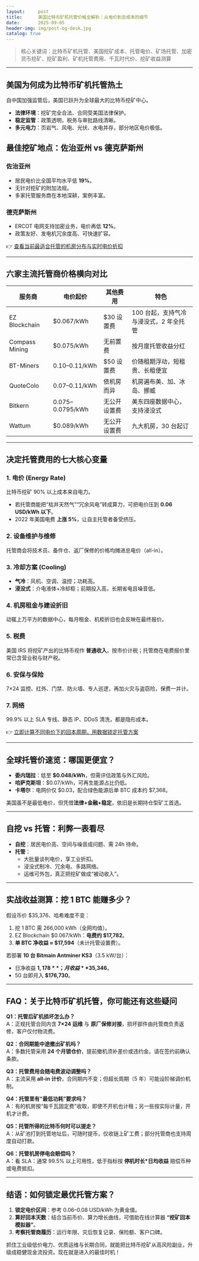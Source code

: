 ```yaml
---
layout:     post
title:      美国比特币矿机托管价格全解析：从电价到总成本的细节
date:       2025-09-05
header-img: img/post-bg-desk.jpg
catalog: true
---
```


> 核心关键词：比特币矿机托管、美国挖矿成本、托管电价、矿场托管、加密货币挖矿、挖矿盈利、矿机托管费用、千瓦时代价、挖矿收益测算

---

## 美国为何成为比特币矿机托管热土

自中国加强监管后，美国已跃升为全球最大的比特币挖矿中心。  
- **法律环境**：挖矿完全合法、合同受美国法律保护。  
- **稳定监管**：政策透明，税务与审批路线清晰。  
- **多元电力**：页岩气、风电、光伏、水电并存，部分地区电价极低。

## 最佳挖矿地点：佐治亚州 vs 德克萨斯州

### 佐治亚州
- 居民电价比全国平均水平低 **19%**。  
- 无针对挖矿的附加法规。  
- 多家托管服务商在本地深耕，案例丰富。

### 德克萨斯州
- ERCOT 电网支持加密业务，电价再低 **12%**。  
- 政策友好、发电机冗余度高、可快速扩容。

👉 [查看当前最适合托管的机房分布与实时电价折扣](https://okxdog.com/)

---

## 六家主流托管商价格横向对比

| 服务商 | 电价起价 | 其他费用 | 特色 |
| --- | --- | --- | --- |
| EZ Blockchain | $0.067/kWh | $30 设置费 | 100 台起，支持气冷与浸没式，2 年全托管 |
| Compass Mining | $0.075/kWh | 无前置费 | 按月度托管收益分红 |
| BT-Miners | $0.10–$0.11/kWh | $50 设置费 | 价随租期浮动，短租贵、长租便宜 |
| QuoteColo | $0.07–$0.11/kWh | 依机房而异 | 机房遍布美、加、冰岛、挪威 |
| Bitkern | $0.075–$0.0795/kWh | 无公开设置费 | 美东四座数据中心，支持浸没式 |
| Wattum | $0.089/kWh | 无公开设置费 | 九大机房，30 台起订 |

---

## 决定托管费用的七大核心变量

### 1. 电价 (Energy Rate)
比特币挖矿 90% 以上成本来自电力。  
- 若托管商能把“枯井天然气”“冗余风电”转成算力，可把电价压到 **0.06 USD/kWh 以下**。  
- 2022 年美国电费 **上涨 5%**，让自主托管者备受挤压。

### 2. 设备维护与维修
托管商会将技术员、备件仓、返厂保修的价格均摊进总电价（all-in）。

### 3. 冷却方案 (Cooling)
- **气冷**：风机、空调、温控；功耗高。  
- **浸没式**：介电液体+冷却柜；前期投入高，长期省电且噪音低。

### 4. 机房租金与建设折旧
动辄上万平方的数据中心，每月租金、机柜折旧也会反映在最终报价。

### 5. 税费
美国 IRS 将挖矿产出的比特币视作 **普通收入**，按市价计税；托管商在电费报价里常已含营业税与财产税。

### 6. 安保与保险
7×24 监控、红外、门禁、防火墙、专人巡逻，再加火灾与盗窃险，保费一并计。

### 7. 网络
99.9% 以上 SLA 专线、静态 IP、DDoS 清洗，都是隐形成本。

👉 [立即计算不同电价下的回本周期，用数据锁定托管方案](https://okxdog.com/)

---

## 全球托管价速览：哪国更便宜？

- **委内瑞拉**：低至 **$0.048/kWh**，但需评估政策与外汇风险。  
- **哈萨克斯坦**：$0.07/kWh，可再生能源占比仍低。  
- **卡塔尔**：电网价仅 $0.03，配合绿色能源后单 BTC 成本约 $7,368。

美国虽不是最低电价，但凭借**法律+金融+稳定**，依旧是长期持仓型矿工首选。

---

## 自挖 vs 托管：利弊一表看尽

- **自挖**：居民电价高、空间与噪音成问题、需 24h 待命。  
- **托管**：  
  - 大批量谈判电价，享工业折扣。  
  - 浸没式制冷、冗余电、多路网络。  
  - 运维可外包，真正把挖矿做成“被动收入”。

---

## 实战收益测算：挖 1 BTC 能赚多少？

假设币价 $35,376、哈希难度不变：

1. 挖 1 BTC 需 266,000 kWh（全网均值）。  
2. EZ Blockchain $0.067/kWh：**电费约 $17,782**。  
3. **单 BTC 净收益 ≈ $17,594**（未计托管设置费）。

若部署 **10 台 Bitmain Antminer KS3**（3.5 kW/台）：  
- 日净收益 **$1,178**；月收益 **$35,346**。  
- 50 台即月入 **$176,730**。

---

## FAQ：关于比特币矿机托管，你可能还有这些疑问

**Q1：托管后矿机损坏怎么办？**  
A：正规托管合同内含 **7×24 运维** 与 **原厂保修对接**，损坏部件由托管商负责返修，客户仅付物流费。

**Q2：合同期能中途撤出矿机吗？**  
A：多数托管采用 **24 个月锁仓价**，提前撤机须补差价或违约金。请在签约前确认条款。

**Q3：托管费用会随电费波动调整吗？**  
A：主流采用 **all-in 计价**，合同期内不变；但超长周期（5 年）可能设阶梯调价机制。

**Q4：托管里有“最低功耗”要求吗？**  
A：有的机房按“每千瓦固定费”收取，即使不开机也计租；另一些按实际计量，开机才计费。

**Q5：托管所得的比特币何时可以提走？**  
A：从矿池打到托管地址后，可随时提币，仅收链上矿工费；部分托管商也支持周度自动打款。

**Q6：托管机房停电会赔偿吗？**  
A：看 SLA：通常 99.5% 以上可用性，低于指标按 **停机时长*日均收益** 赔偿币种或电费抵扣。

---

## 结语：如何锁定最优托管方案？

1. **锁定电价区间**：参考 0.06–0.08 USD/kWh 为黄金值。  
2. **算好回本天数**：结合当前币价、算力增长曲线，可借助在线计算器 **“挖矿回本模拟器”**。  
3. **考察托管商履历**：运行年限、灾后恢复记录、保险额、客户口碑。

抓住工业级低价电力、优质运维与长期合同，就能把比特币挖矿从高风险副业，升级成稳健现金流投资。现在就是进入的最佳时机！
